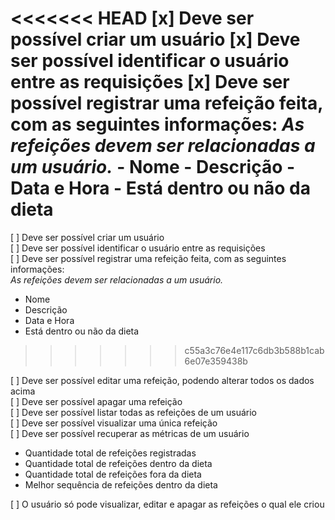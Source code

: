 <<<<<<< HEAD
[x] Deve ser possível criar um usuário
[x] Deve ser possível identificar o usuário entre as requisições
[x] Deve ser possível registrar uma refeição feita, com as seguintes informações:
    *As refeições devem ser relacionadas a um usuário.*
    - Nome
    - Descrição
    - Data e Hora
    - Está dentro ou não da dieta
=======
[ ] Deve ser possível criar um usuário  
[ ] Deve ser possível identificar o usuário entre as requisições  
[ ] Deve ser possível registrar uma refeição feita, com as seguintes informações:  
*As refeições devem ser relacionadas a um usuário.*  
- Nome  
- Descrição  
- Data e Hora  
- Está dentro ou não da dieta
>>>>>>> c55a3c76e4e117c6db3b588b1cab6e07e359438b

[ ] Deve ser possível editar uma refeição, podendo alterar todos os dados acima  
[ ] Deve ser possível apagar uma refeição  
[ ] Deve ser possível listar todas as refeições de um usuário  
[ ] Deve ser possível visualizar uma única refeição  
[ ] Deve ser possível recuperar as métricas de um usuário  
- Quantidade total de refeições registradas  
- Quantidade total de refeições dentro da dieta  
- Quantidade total de refeições fora da dieta  
- Melhor sequência de refeições dentro da dieta  

[ ] O usuário só pode visualizar, editar e apagar as refeições o qual ele criou
